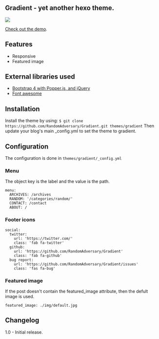 ## Gradient - yet another hexo theme.
![](https://i.imgur.com/QBA9Z3i.jpg)

[Check out the demo](https://randomadversary.com/Gradient/).

## Features
- Responsive
- Featured image

## External libraries used
- [Bootstrap 4 with Popper.js, and jQuery](https://getbootstrap.com/)
- [Font awesome](https://fontawesome.com/)

## Installation

Install the theme by using:
`$ git clone https://github.com/RandomAdversary/Gradient.git themes/gradient`
Then update your blog's main _config.yml to set the theme to gradient.

## Configuration
The configuration is done in `themes/gradient/_config.yml`
### Menu
The object key is the label and the value is the path.
```
menu:
  ARCHIVES: /archives
  RANDOM: '/categories/random/'
  CONTACT: /contact
  ABOUT: /
```

### Footer icons
```
social:
  twitter:
    url: 'https://twitter.com/'
    class: 'fab fa-twitter'
  github:
    url: 'https://github.com/RandomAdversary/Gradient'
    class: 'fab fa-github'
  bug report:
    url: 'https://github.com/RandomAdversary/Gradient/issues'
    class: 'fas fa-bug'
```

### Featured image
If the post doesn't contain the featured_image attribute, then the defult image is used.

`featured_image: ./img/default.jpg`

## Changelog
1.0 - Initial release.
